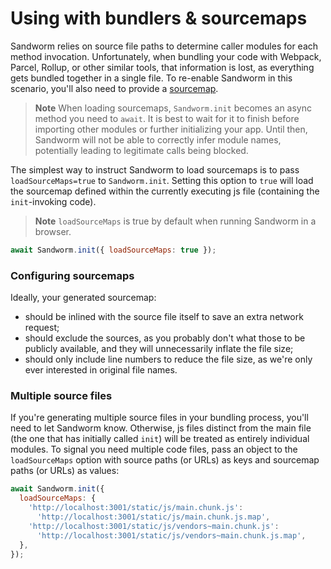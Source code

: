 # Using with bundlers & sourcemaps

Sandworm relies on source file paths to determine caller modules for each method invocation. Unfortunately, when bundling your code with Webpack, Parcel, Rollup, or other similar tools, that information is lost, as everything gets bundled together in a single file. To re-enable Sandworm in this scenario, you'll also need to provide a [sourcemap](https://developer.chrome.com/blog/sourcemaps/).

> **Note**
> When loading sourcemaps, `Sandworm.init` becomes an async method you need to `await`. It is best to wait for it to finish before importing other modules or further initializing your app. Until then, Sandworm will not be able to correctly infer module names, potentially leading to legitimate calls being blocked.

The simplest way to instruct Sandworm to load sourcemaps is to pass `loadSourceMaps=true` to `Sandworm.init`. Setting this option to `true` will load the sourcemap defined within the currently executing js file (containing the `init`-invoking code).

> **Note**
> `loadSourceMaps` is true by default when running Sandworm in a browser.

```javascript
await Sandworm.init({ loadSourceMaps: true });
```

### Configuring sourcemaps

Ideally, your generated sourcemap:

* should be inlined with the source file itself to save an extra network request;
* should exclude the sources, as you probably don't what those to be publicly available, and they will unnecessarily inflate the file size;
* should only include line numbers to reduce the file size, as we're only ever interested in original file names.

### Multiple source files

If you're generating multiple source files in your bundling process, you'll need to let Sandworm know. Otherwise, js files distinct from the main file (the one that has initially called `init`) will be treated as entirely individual modules. To signal you need multiple code files, pass an object to the `loadSourceMaps` option with source paths (or URLs) as keys and sourcemap paths (or URLs) as values:

```javascript
await Sandworm.init({
  loadSourceMaps: {
    'http://localhost:3001/static/js/main.chunk.js':
      'http://localhost:3001/static/js/main.chunk.js.map',
    'http://localhost:3001/static/js/vendors~main.chunk.js':
      'http://localhost:3001/static/js/vendors~main.chunk.js.map',
  },
});
```